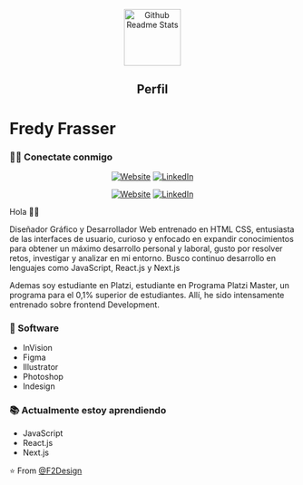 <p align="center">
 <img width="100px" src="http://f2design.com.co/f2design.png" align="center" alt="Github Readme Stats"/>
 <h2 align="center">Perfil</h2>
</p>

# Fredy Frasser

<h3> 🤝🏻 Conectate conmigo </h3>

<p align="center">
<a href="https://www.anandmainali.com.np" target="_blank"><img alt="Website" src="http://f2design.com.co/"></a>
<a href="https://www.linkedin.com/in/fredyfrasser/" target="_blank"><img alt="LinkedIn" src="https://www.linkedin.com/in/fredyfrasser/"></a>
</p>

<p align="center">
<a href="http://f2design.com.co/" target="_blank"><img alt="Website" src="https://img.shields.io/badge/Website-www.anandmainali.com.np-blue?style=flat&logo=google-chrome"></a>
<a href="https://www.linkedin.com/in/fredyfrasser/" target="_blank"><img alt="LinkedIn" src="https://img.shields.io/badge/LinkedIn-@anandmainali-blue?style=flat&logo=linkedin"></a>
</p>


Hola 👋🏼

Diseñador Gráfico y Desarrollador Web entrenado en HTML CSS, entusiasta de las interfaces de usuario, curioso y enfocado en expandir conocimientos para obtener un máximo desarrollo personal y laboral, gusto por resolver retos, investigar y analizar en mi entorno. 
Busco continuo desarrollo en lenguajes como JavaScript, React.js y Next.js

Ademas soy estudiante en Platzi, estudiante en Programa Platzi Master, un programa para el 0,1% superior de estudiantes. Allí, he sido intensamente entrenado sobre frontend Development.

### 🚀 Software
- InVision
- Figma
- Illustrator
- Photoshop
- Indesign

### 📚 Actualmente estoy aprendiendo
- JavaScript
- React.js
- Next.js

⭐️ From [@F2Design](https://github.com/F2Design)
